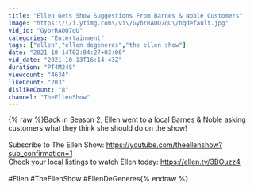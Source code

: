 ```yaml
---
title: "Ellen Gets Show Suggestions From Barnes & Noble Customers"
image: "https:\/\/i.ytimg.com\/vi\/GybrRAOO7qU\/hqdefault.jpg"
vid_id: "GybrRAOO7qU"
categories: "Entertainment"
tags: ["ellen","ellen degeneres","the ellen show"]
date: "2021-10-14T02:04:27+03:00"
vid_date: "2021-10-13T16:14:43Z"
duration: "PT4M24S"
viewcount: "4634"
likeCount: "203"
dislikeCount: "8"
channel: "TheEllenShow"
---
```

{% raw %}Back in Season 2, Ellen went to a local Barnes &amp; Noble asking customers what they think she should do on the show!<br /><br />Subscribe to The Ellen Show: <a rel="nofollow" target="blank" href="https://youtube.com/theellenshow?sub_confirmation=1">https://youtube.com/theellenshow?sub_confirmation=1</a><br />Check your local listings to watch Ellen today: <a rel="nofollow" target="blank" href="https://ellen.tv/3BOuzz4">https://ellen.tv/3BOuzz4</a><br /><br />#Ellen #TheEllenShow #EllenDeGeneres{% endraw %}
